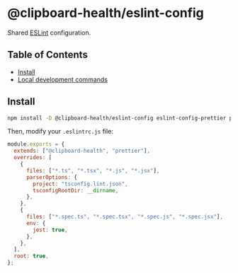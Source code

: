 # @clipboard-health/eslint-config

Shared [ESLint](https://eslint.org/) configuration.

## Table of Contents

- [Install](#install)
- [Local development commands](#local-development-commands)

## Install

```bash
npm install -D @clipboard-health/eslint-config eslint-config-prettier prettier
```

Then, modify your `.eslintrc.js` file:

```js
module.exports = {
  extends: ["@clipboard-health", "prettier"],
  overrides: [
    {
      files: ["*.ts", "*.tsx", "*.js", "*.jsx"],
      parserOptions: {
        project: "tsconfig.lint.json",
        tsconfigRootDir: __dirname,
      },
    },
    {
      files: ["*.spec.ts", "*.spec.tsx", "*.spec.js", "*.spec.jsx"],
      env: {
        jest: true,
      },
    },
  ],
  root: true,
};
```
